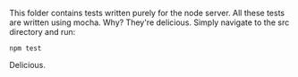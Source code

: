 This folder contains tests written purely for the node server.
All these tests are written using mocha. Why? They're delicious.
Simply navigate to the src directory and run:

    npm test

Delicious.
